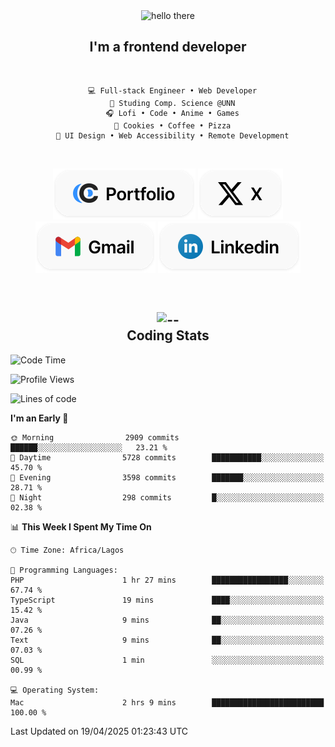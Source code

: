 <div align="center">
  
  <img src="https://readme-typing-svg.demolab.com?font=Fira+Code&weight=600&size=24&duration=4000&pause=300&color=3291FF&center=true&vCenter=true&random=false&width=300&height=24&lines=Hey+There;Hola;Namaste;Aloha;Bonjour;Konnichiwa" alt="hello there" height="36" width="300" />
  <h2>I'm a frontend developer</h2>
  
</div>

<br/>

<div align="center">
  
  ```
    💻 Full-stack Engineer • Web Developer
    💼 Studing Comp. Science @UNN
    🎧 Lofi • Code • Anime • Games
    🍪 Cookies • Coffee • Pizza
    📖 UI Design • Web Accessibility • Remote Development
  ```

</div>

<br/>

<div align="center">

  [![portfolio](./assets/badge-portfolio.svg)](https://okoyecharles.com)
  [![X](./assets/badge-x.svg)](https://x.com/okoyecharlesk)
  [![mail](./assets/badge-mail.svg)](mailto:okoyecharles509@gmail.com)
  [![linkedin](./assets/badge-linkedin.svg)](https://linkedin.com/in/okoyecharles)
  
</div>

<br/>



<div align="center">

  <h2>
    <img src="https://media.giphy.com/media/UVG0BN8TOMKkPOJS6e/giphy.gif?cid=790b7611dhvp8dydhh4r22mjr73owy4d5zzlo7s5zyk60w8s&ep=v1_stickers_search&rid=giphy.gif&ct=s" alt="--" height="50" width="50" />
    <br/>
    Coding Stats
  </h2>
  
</div>

<!--START_SECTION:waka-->
![Code Time](http://img.shields.io/badge/Code%20Time-629%20hrs%202%20mins-blue)

![Profile Views](http://img.shields.io/badge/Profile%20Views-2-blue)

![Lines of code](https://img.shields.io/badge/From%20Hello%20World%20I%27ve%20Written-8.6%20million%20lines%20of%20code-blue)

**I'm an Early 🐤** 

```text
🌞 Morning                2909 commits        ██████░░░░░░░░░░░░░░░░░░░   23.21 % 
🌆 Daytime                5728 commits        ███████████░░░░░░░░░░░░░░   45.70 % 
🌃 Evening                3598 commits        ███████░░░░░░░░░░░░░░░░░░   28.71 % 
🌙 Night                  298 commits         █░░░░░░░░░░░░░░░░░░░░░░░░   02.38 % 
```


📊 **This Week I Spent My Time On** 

```text
🕑︎ Time Zone: Africa/Lagos

💬 Programming Languages: 
PHP                      1 hr 27 mins        █████████████████░░░░░░░░   67.74 % 
TypeScript               19 mins             ████░░░░░░░░░░░░░░░░░░░░░   15.42 % 
Java                     9 mins              ██░░░░░░░░░░░░░░░░░░░░░░░   07.26 % 
Text                     9 mins              ██░░░░░░░░░░░░░░░░░░░░░░░   07.03 % 
SQL                      1 min               ░░░░░░░░░░░░░░░░░░░░░░░░░   00.99 % 

💻 Operating System: 
Mac                      2 hrs 9 mins        █████████████████████████   100.00 % 
```


 Last Updated on 19/04/2025 01:23:43 UTC
<!--END_SECTION:waka-->
